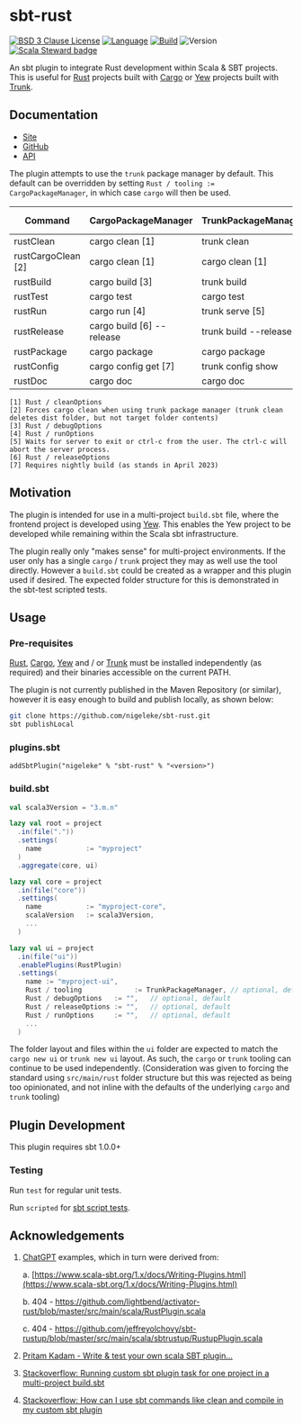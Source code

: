 # sbt-rust

[![BSD 3 Clause License](https://img.shields.io/github/license/nigeleke/sbt-rust?style=plastic)](https://github.com/nigeleke/sbt-rust/blob/master/LICENSE)
[![Language](https://img.shields.io/badge/language-Scala-blue.svg?style=plastic)](https://www.scala-lang.org)
[![Build](https://img.shields.io/github/actions/workflow/status/nigeleke/sbt-rust/acceptance.yml?style=plastic)](https://github.com/nigeleke/sbt-rust/actions/workflows/acceptance.yml)
![Version](https://img.shields.io/github/v/tag/nigeleke/sbt-rust?style=plastic)
[![Scala Steward badge](https://img.shields.io/badge/Scala_Steward-helping-blue.svg?style=plastic&logo=data:image/png;base64,iVBORw0KGgoAAAANSUhEUgAAAA4AAAAQCAMAAAARSr4IAAAAVFBMVEUAAACHjojlOy5NWlrKzcYRKjGFjIbp293YycuLa3pYY2LSqql4f3pCUFTgSjNodYRmcXUsPD/NTTbjRS+2jomhgnzNc223cGvZS0HaSD0XLjbaSjElhIr+AAAAAXRSTlMAQObYZgAAAHlJREFUCNdNyosOwyAIhWHAQS1Vt7a77/3fcxxdmv0xwmckutAR1nkm4ggbyEcg/wWmlGLDAA3oL50xi6fk5ffZ3E2E3QfZDCcCN2YtbEWZt+Drc6u6rlqv7Uk0LdKqqr5rk2UCRXOk0vmQKGfc94nOJyQjouF9H/wCc9gECEYfONoAAAAASUVORK5CYII=)](https://scala-steward.org)

An sbt plugin to integrate Rust development within Scala & SBT projects. This is useful for [Rust](https://www.rust-lang.org) projects
built with [Cargo](https://doc.rust-lang.org/cargo/) or [Yew](https://yew.rs/) projects built with [Trunk](https://trunkrs.dev/).

## Documentation

* [Site](https://nigeleke.github.io/sbt-rust)
* [GitHub](https://github.com/nigeleke/sbt-rust)
* [API](https://nigeleke.github.io/sbt-rust/api/index.html)

The plugin attempts to use the `trunk` package manager by default. This default can be overridden by
setting `Rust / tooling := CargoPackageManager`, in which case `cargo` will then be used.

| Command            | CargoPackageManager       | TrunkPackageManager   | sbt Command |
| ------------------ | ------------------------- | --------------------- | ----------- |
| rustClean          | cargo clean [1]           | trunk clean           | clean       |
| rustCargoClean [2] | cargo clean [1]           | cargo clean [1]       |             |
| rustBuild          | cargo build [3]           | trunk  build          | compile     |
| rustTest           | cargo test                | cargo test            | test        |
| rustRun            | cargo run [4]             | trunk serve [5]       | run         |
| rustRelease        | cargo build [6] --release | trunk build --release |             |
| rustPackage        | cargo package             | cargo package         | package     |
| rustConfig         | cargo config get [7]      | trunk config show     |             |
| rustDoc            | cargo doc                 | cargo doc             | doc         |

    [1] Rust / cleanOptions
    [2] Forces cargo clean when using trunk package manager (trunk clean deletes dist folder, but not target folder contents)
    [3] Rust / debugOptions
    [4] Rust / runOptions
    [5] Waits for server to exit or ctrl-c from the user. The ctrl-c will abort the server process.
    [6] Rust / releaseOptions
    [7] Requires nightly build (as stands in April 2023)

## Motivation

The plugin is intended for use in a multi-project `build.sbt` file, where the frontend project is developed using [Yew](https://yew.rs/).
This enables the Yew project to be developed while remaining within the Scala sbt infrastructure.

The plugin really only "makes sense" for multi-project environments. If the user only has a single `cargo` / `trunk`
project they may as well use the tool directly. However a `build.sbt` could be created as a wrapper and this
plugin used if desired. The expected folder structure for this is demonstrated in the sbt-test scripted tests.

## Usage

### Pre-requisites

[Rust](https://www.rust-lang.org), [Cargo](https://doc.rust-lang.org/cargo/), [Yew](https://yew.rs/) and / or
[Trunk](https://trunkrs.dev/) must be installed independently (as required) and their binaries accessible on
the current PATH.

The plugin is not currently published in the Maven Repository (or similar), however it is easy enough to build and publish locally, as shown below:

```bash
git clone https://github.com/nigeleke/sbt-rust.git
sbt publishLocal
```

### plugins.sbt

`addSbtPlugin("nigeleke" % "sbt-rust" % "<version>")`

### build.sbt

```sbt
val scala3Version = "3.m.n"

lazy val root = project
  .in(file("."))
  .settings(
    name           := "myproject"
  )
  .aggregate(core, ui)

lazy val core = project
  .in(file("core"))
  .settings(
    name           := "myproject-core",
    scalaVersion   := scala3Version,
    ...
  )

lazy val ui = project
  .in(file("ui"))
  .enablePlugins(RustPlugin)
  .settings(
    name := "myproject-ui",
    Rust / tooling             := TrunkPackageManager, // optional, default. Allowed CargoPackageManager or TrunkPackageManager
    Rust / debugOptions   := "",   // optional, default
    Rust / releaseOptions := "",   // optional, default
    Rust / runOptions     := "",   // optional, default
    ...
  )
```

The folder layout and files within the `ui` folder are expected to match the `cargo new ui` or `trunk new ui`
layout. As such, the `cargo` or `trunk` tooling can continue to be used independently. (Consideration was given
to forcing the standard using `src/main/rust` folder structure but this was rejected as being too opinionated, and
not inline with the defaults of the underlying `cargo` and `trunk` tooling)

## Plugin Development

This plugin requires sbt 1.0.0+

### Testing

Run `test` for regular unit tests.

Run `scripted` for [sbt script tests](http://www.scala-sbt.org/1.x/docs/Testing-sbt-plugins.html).

## Acknowledgements

1. [ChatGPT](https://chat.openai.com/) examples, which in turn were derived from:

   a. [https://www.scala-sbt.org/1.x/docs/Writing-Plugins.html](https://www.scala-sbt.org/1.x/docs/Writing-Plugins.html)
   
   b. 404 - https://github.com/lightbend/activator-rust/blob/master/src/main/scala/RustPlugin.scala

   c. 404 - https://github.com/jeffreyolchovy/sbt-rustup/blob/master/src/main/scala/sbtrustup/RustupPlugin.scala

2. [Pritam Kadam - Write & test your own scala SBT plugin…](https://medium.com/@phkadam2008/write-test-your-own-scala-sbt-plugin-6701b0e36a62)

3. [Stackoverflow: Running custom sbt plugin task for one project in a multi-project build.sbt](https://stackoverflow.com/questions/75973944/running-custom-sbt-plugin-task-for-one-project-in-a-multi-project-build-sbt)

4. [Stackoverflow: How can I use sbt commands like clean and compile in my custom sbt plugin](https://stackoverflow.com/questions/76002618/how-can-i-use-sbt-commands-like-clean-and-compile-in-my-custom-sbtplugin)
